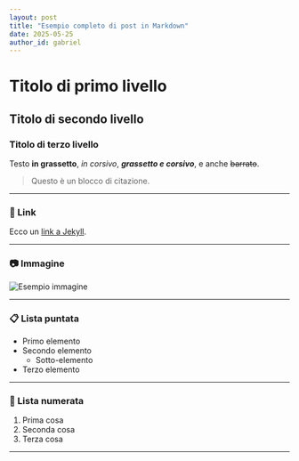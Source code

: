 ```yaml
---
layout: post
title: "Esempio completo di post in Markdown"
date: 2025-05-25
author_id: gabriel
---
```


# Titolo di primo livello

## Titolo di secondo livello

### Titolo di terzo livello

Testo **in grassetto**, *in corsivo*, ***grassetto e corsivo***, e anche ~~barrato~~.

> Questo è un blocco di citazione.

---

### 🔗 Link

Ecco un [link a Jekyll](https://jekyllrb.com).

---

### 📷 Immagine

![Esempio immagine](https://placehold.co/600x200)

---

### 📋 Lista puntata

- Primo elemento
- Secondo elemento
  - Sotto-elemento
- Terzo elemento

---

### 🔢 Lista numerata

1. Prima cosa
2. Seconda cosa
3. Terza cosa

---

